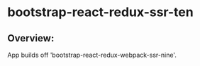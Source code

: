 # bootstrap-react-redux-ssr-ten

## Overview:

App builds off 'bootstrap-react-redux-webpack-ssr-nine'.
